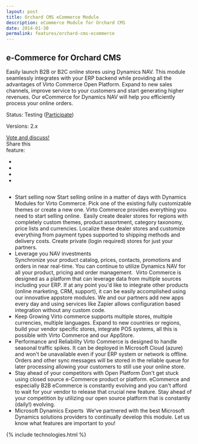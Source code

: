 ```yaml
---
layout: post
title: Orchard CMS eCommerce Module
description: eCommerce Module for Orchard CMS
date: 2014-01-30
permalink: features/orchard-cms-ecommerce
---
```

<article role="main" class="main">
	<div class="features">
		<div class="responsive">
			<h2 class="title">e-Commerce for Orchard CMS</h2>
		</div>
		<div class="features-content clearfix">
			<div class="responsive">
                <div class="feature-descr">
                    Easily launch B2B or B2C online stores using Dynamics NAV. This module seamlessly integrates with your ERP backend while providing all the
                    advantages of Virto Commerce Open Platform. Expand to new sales channels, improve service to your customers and start generating higher revenues. Our eCommerce for Dynamics NAV will help you efficiently process your online orders.
                </div>
			</div>
		</div>
		<div class="features-meta clearfix">
			<div class="responsive">
				<div class="column">
					<div class="feature-info">
						<p>Status: Testing (<a href="mailto:support@virtocommerce.com?subject=DynamicsNAV">Participate</a>)</p>
						<p>Versions: 2.x</p>
					</div>
                    <a class="button white large" href="http://help.virtocommerce.com/support/discussions/topics/4000320958" target="_blank">Vote and discuss!</a>
				</div>
				<div class="column">
					<div class="feauture-soc">
						<span class="feauture-soc_name">Share this <br>feature:</span>
						<ul class="list __inline __socials">
                            <li class="list-item">
                                <a target="_blank" href="http://twitter.com/share?url=http://virtocommerce.com/features/ecommerce-microsoft-dynamics-nav"></a>
                            </li>
                            <li class="list-item fb">
                                <a target="_blank" href="//www.facebook.com/sharer.php?u=http://virtocommerce.com/features/ecommerce-microsoft-dynamics-nav"></a>
                            </li>
							<li class="list-item plus">
                                <a target="_blank" href="http://plus.google.com/share?url=http://virtocommerce.com/features/ecommerce-microsoft-dynamics-nav"></a>
							</li>
							<li class="list-item ln">
								<a target="_blank" href="http://www.linkedin.com/company/virtoway/virto-commerce-788516/product?trk=biz_product"></a>
							</li>
						</ul>
					</div>
				</div>
			</div>
		</div>
		<div class="features-list __responsive">
			<ul class="list">
				<li class="list-item">
					<span class="title">Start selling now</span>
					<span class="descr">
						Start selling online in a matter of days with Dynamics Modules for Virto Commerce. Pick one of the existing fully customizable themes or create a new one. Virto Commerce provides everything you need to start selling online.
					</span>
                    <img alt="" src="/assets/images/dynamics/feature3.png">
					<span class="descr">
						Easily create dealer stores for regions with completely custom themes, product assortment, category taxonomy, price lists and currencies. Localize these dealer stores and customize everything from payment types supported to shipping methods and delivery costs.
					</span>
					<span class="descr">
                        Create private (login required) stores for just your partners.
					</span>
				</li>
				<li class="list-item">
					<div class="title">Leverage you NAV investments</div>
					<span class="descr">
						Synchronize your product catalog, prices, contacts, promotions and orders in near real-time. You can continue to utilize Dynamics NAV for all your product, pricing and order management.
					</span>
					<img alt="" src="/assets/images/dynamics/feature1.jpg">
                    <span class="descr">
                        Virto Commerce is designed as a platform that can leverage data from multiple sources including your ERP. If at any point you'd like to integrate other products (online marketing, CRM, support), it can be easily accomplished using our innovative appstore modules. We and our partners add new apps every day and using services like Zapier allows configuration based integration without any custom code.
                    </span>
				</li>
                <li class="list-item">
                    <span class="title">Keep Growing</span>
                    <span class="descr">
                        Virto commerce supports multiple stores, multiple currencies, multiple languages. Expand to new countries or regions, build your vendor specific stores, integrate POS systems, all this is possible with Virto Commerce and our AppStore. 
                    </span>
                </li>
                <li class="list-item">
                    <span class="title">Performance and Reliability</span>
                    <span class="descr">
                        Virto Commerce is designed to handle seasonal traffic spikes. It can be deployed in Microsoft Cloud (azure) and won't be unavailable even if your ERP system or network is offline. Orders and other sync messages will be stored in the reliable queue for later processing allowing your customers to still use your online store.
                    </span>
                </li>
                <li class="list-item">
                    <span class="title">Stay ahead of your competitors with Open Platform</span>
                    <span class="descr">
                        Don't get stuck using closed source e-Commerce product or platform. eCommerce and especially B2B eCommerce is constantly evolving and you can't afford to wait for your vendor to release that crucial new feature. Stay ahead of your competition by utilizing our open source platform that is constantly (daily!) evolving.
                    </span>
                </li>
                <li class="list-item">
                    <span class="title">Microsoft Dynamics Experts</span>
                    <img alt="" src="/assets/images/dynamics/e-commerce-for-Dynamics-NAV.png">
                    <span class="descr">
                        We've partnered with the best Microsoft Dynamics solutions providers to continually develop this module. Let us know what features are important to you!
                    </span>                    
                </li>
			</ul>
		</div>
	</div>
	{% include technologies.html %}
</article>
